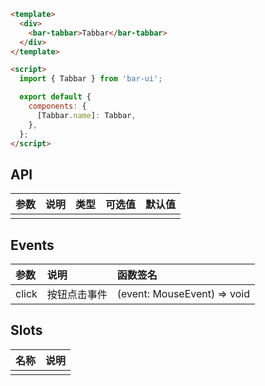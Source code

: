```html
<template>
  <div>
    <bar-tabbar>Tabbar</bar-tabbar>
  </div>
</template>

<script>
  import { Tabbar } from 'bar-ui';

  export default {
    components: {
      [Tabbar.name]: Tabbar,
    },
  };
</script>
```

## API

| 参数          | 说明           | 类型    | 可选值              | 默认值  |
| :------------ | :------------- | :------ | :-------------- | :------ |
|           |        |   |  |  |

## Events

| 参数  | 说明         | 函数签名                    |
| :---- | :----------- | :-------------------------- |
| click | 按钮点击事件 | (event: MouseEvent) => void |

## Slots

| 名称 | 说明        |
| :--- | :---------- |
|  |  |
